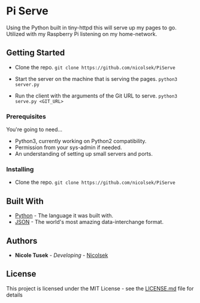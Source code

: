 # Pi Serve

Using the Python built in tiny-httpd this will serve up my pages to go. Utilized with my Raspberry Pi listening on my home-network.

## Getting Started

* Clone the repo.
`git clone https://github.com/nicolsek/PiServe`

* Start the server on the machine that is serving the pages.
`python3 server.py`

* Run the client with the arguments of the Git URL to serve.
`python3 serve.py <GIT_URL>`

### Prerequisites

You're going to need...

* Python3, currently working on Python2 compatibility.
* Permission from your sys-admin if needed.
* An understanding of setting up small servers and ports.

### Installing

* Clone the repo.
`git clone https://github.com/nicolsek/PiServe`

## Built With

* [Python](https://www.python.org/) - The language it was built with.
* [JSON](https://www.json.org/) - The world's most amazing data-interchange format.

## Authors

* **Nicole Tusek** - *Developing* - [Nicolsek](https://github.com/Nicolsek)

## License

This project is licensed under the MIT License - see the [LICENSE.md](LICENSE.md) file for details